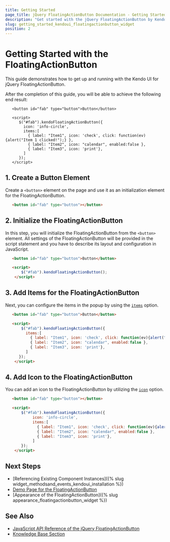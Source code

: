 ```yaml
---
title: Getting Started
page_title: jQuery FloatingActionButton Documentation - Getting Started with the FloatingActionButton
description: "Get started with the jQuery FloatingActionButton by Kendo UI and learn how to create, initialize, and enable the component."
slug: getting_started_kendoui_floatingactionbutton_widget
position: 2
---
```


# Getting Started with the FloatingActionButton

This guide demonstrates how to get up and running with the Kendo UI for jQuery FloatingActionButton.

After the completion of this guide, you will be able to achieve the following end result:

```dojo
   <button id="fab" type="button">Button</button>

   <script>
      $("#fab").kendoFloatingActionButton({
        icon: 'info-circle',
        items:[
          { label: "Item1", icon: 'check', click: function(ev){alert("Item 1 clicked!");} },
          { label: "Item2", icon: "calendar", enabled:false },
          { label: "Item3", icon: 'print'},
        ]
      }); 
   </script> 
```

## 1. Create a Button Element

Create a `<button>` element on the page and use it as an initialization element for the FloatingActionButton.

```html
   <button id="fab" type="button"></button>
```

## 2. Initialize the FloatingActionButton

In this step, you will initialize the FloatingActionButton from the `<button>` element. All settings of the FloatingActionButton will be provided in the script statement and you have to describe its layout and configuration in JavaScript.

```html
   <button id="fab" type="button">Button</button>

   <script>
       $("#fab").kendoFloatingActionButton(); 
    </script>
```

## 3. Add Items for the FloatingActionButton

Next, you can configure the items in the popup by using the [`items`](/api/javascript/ui/floatingactionbutton/configuration/items) option.

```html
   <button id="fab" type="button">Button</button>

   <script>
       $("#fab").kendoFloatingActionButton({         
         items:[
           { label: "Item1", icon: 'check', click: function(ev){alert("Item 1 clicked!");} },
           { label: "Item2", icon: "calendar", enabled:false },
           { label: "Item3", icon: 'print'},
         ]
      }); 
    </script> 
```

## 4. Add Icon to the FloatingActionButton

You can add an icon to the FloatingActionButton by utilizing the [`icon`](/api/javascript/ui/floatingactionbutton/configuration/icon) option.

```html
   <button id="fab" type="button"></button>

   <script>
       $("#fab").kendoFloatingActionButton({
            icon: 'info-circle',
            items:[
              { label: "Item1", icon: 'check', click: function(ev){alert("Item 1 clicked!");} },
              { label: "Item2", icon: "calendar", enabled:false },
              { label: "Item3", icon: 'print'},
            ]
       }); 
    </script> 
```

## Next Steps

* [Referencing Existing Component Instances]({% slug widget_methodsand_events_kendoui_installation %})
* [Demo Page for the FloatingActionButton](https://demos.telerik.com/kendo-ui/floatingactionbutton/index)
* [Appearance of the FloatingActionButton]({% slug appearance_floatingactionbutton_widget %})

## See Also

* [JavaScript API Reference of the jQuery FloatingActionButton](/api/javascript/ui/floatingactionbutton)
* [Knowledge Base Section](/knowledge-base)


